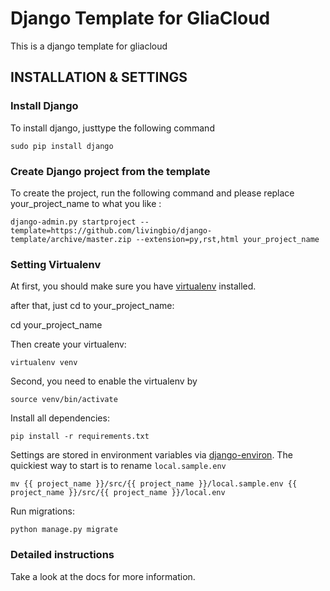 # Django Template for GliaCloud

This is a django template for gliacloud

## INSTALLATION & SETTINGS

### Install Django

To install django, justtype the following command

    sudo pip install django

### Create Django project from the template

To create the project, run the following command and please replace your\_project_name to what you like :

    django-admin.py startproject --template=https://github.com/livingbio/django-template/archive/master.zip --extension=py,rst,html your_project_name

### Setting Virtualenv

At first, you should make sure you have [virtualenv](http://www.virtualenv.org/) installed. 

after that, just cd to your\_project_name:

   cd your\_project_name

Then create your virtualenv:

    virtualenv venv
    
Second, you need to enable the virtualenv by

    source venv/bin/activate

Install all dependencies:

    pip install -r requirements.txt

Settings are stored in environment variables via [django-environ](http://django-environ.readthedocs.org/en/latest/). The quickiest way to start is to rename `local.sample.env`

    mv {{ project_name }}/src/{{ project_name }}/local.sample.env {{ project_name }}/src/{{ project_name }}/local.env

Run migrations:

    python manage.py migrate


### Detailed instructions

Take a look at the docs for more information.


